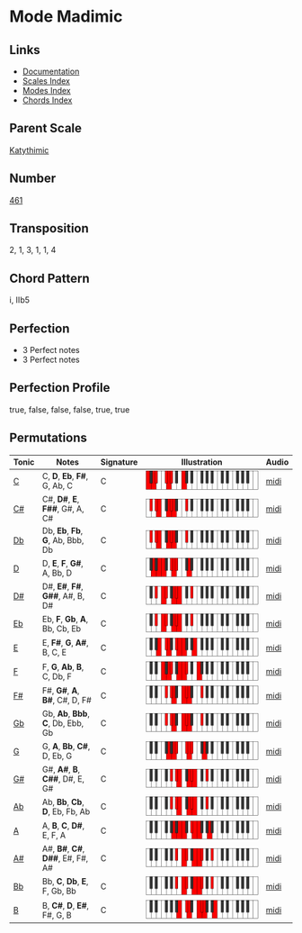 # Mode Madimic

## Links

- [Documentation](README.md)
- [Scales Index](Scales.md)
- [Modes Index](Modes.md)
- [Chords Index](Chords.md)

## Parent Scale

[Katythimic](ScaleKatythimic.md)

## Number

[461](https://ianring.com/musictheory/scales/461)

## Transposition

2, 1, 3, 1, 1, 4

## Chord Pattern

i, IIb5

## Perfection

- 3 Perfect notes
- 3 Perfect notes

## Perfection Profile

true, false, false, false, true, true

## Permutations

| Tonic | Notes | Signature | Illustration | Audio |
|-------|-------|-----------|--------------|-------|
| [C](ModeCNaturalMadimic.md) | C, **D**, **Eb**, **F#**, G, Ab, C | C | ![CNaturalMadimic](ModeCNaturalMadimic.png) | [midi](https://github.com/edipermadi/music/blob/main/docs/ModeCNaturalMadimic.mid?raw=true) |
| [C#](ModeCSharpMadimic.md) | C#, **D#**, **E**, **F##**, G#, A, C# | C | ![CSharpMadimic](ModeCSharpMadimic.png) | [midi](https://github.com/edipermadi/music/blob/main/docs/ModeCSharpMadimic.mid?raw=true) |
| [Db](ModeDFlatMadimic.md) | Db, **Eb**, **Fb**, **G**, Ab, Bbb, Db | C | ![DFlatMadimic](ModeDFlatMadimic.png) | [midi](https://github.com/edipermadi/music/blob/main/docs/ModeDFlatMadimic.mid?raw=true) |
| [D](ModeDNaturalMadimic.md) | D, **E**, **F**, **G#**, A, Bb, D | C | ![DNaturalMadimic](ModeDNaturalMadimic.png) | [midi](https://github.com/edipermadi/music/blob/main/docs/ModeDNaturalMadimic.mid?raw=true) |
| [D#](ModeDSharpMadimic.md) | D#, **E#**, **F#**, **G##**, A#, B, D# | C | ![DSharpMadimic](ModeDSharpMadimic.png) | [midi](https://github.com/edipermadi/music/blob/main/docs/ModeDSharpMadimic.mid?raw=true) |
| [Eb](ModeEFlatMadimic.md) | Eb, **F**, **Gb**, **A**, Bb, Cb, Eb | C | ![EFlatMadimic](ModeEFlatMadimic.png) | [midi](https://github.com/edipermadi/music/blob/main/docs/ModeEFlatMadimic.mid?raw=true) |
| [E](ModeENaturalMadimic.md) | E, **F#**, **G**, **A#**, B, C, E | C | ![ENaturalMadimic](ModeENaturalMadimic.png) | [midi](https://github.com/edipermadi/music/blob/main/docs/ModeENaturalMadimic.mid?raw=true) |
| [F](ModeFNaturalMadimic.md) | F, **G**, **Ab**, **B**, C, Db, F | C | ![FNaturalMadimic](ModeFNaturalMadimic.png) | [midi](https://github.com/edipermadi/music/blob/main/docs/ModeFNaturalMadimic.mid?raw=true) |
| [F#](ModeFSharpMadimic.md) | F#, **G#**, **A**, **B#**, C#, D, F# | C | ![FSharpMadimic](ModeFSharpMadimic.png) | [midi](https://github.com/edipermadi/music/blob/main/docs/ModeFSharpMadimic.mid?raw=true) |
| [Gb](ModeGFlatMadimic.md) | Gb, **Ab**, **Bbb**, **C**, Db, Ebb, Gb | C | ![GFlatMadimic](ModeGFlatMadimic.png) | [midi](https://github.com/edipermadi/music/blob/main/docs/ModeGFlatMadimic.mid?raw=true) |
| [G](ModeGNaturalMadimic.md) | G, **A**, **Bb**, **C#**, D, Eb, G | C | ![GNaturalMadimic](ModeGNaturalMadimic.png) | [midi](https://github.com/edipermadi/music/blob/main/docs/ModeGNaturalMadimic.mid?raw=true) |
| [G#](ModeGSharpMadimic.md) | G#, **A#**, **B**, **C##**, D#, E, G# | C | ![GSharpMadimic](ModeGSharpMadimic.png) | [midi](https://github.com/edipermadi/music/blob/main/docs/ModeGSharpMadimic.mid?raw=true) |
| [Ab](ModeAFlatMadimic.md) | Ab, **Bb**, **Cb**, **D**, Eb, Fb, Ab | C | ![AFlatMadimic](ModeAFlatMadimic.png) | [midi](https://github.com/edipermadi/music/blob/main/docs/ModeAFlatMadimic.mid?raw=true) |
| [A](ModeANaturalMadimic.md) | A, **B**, **C**, **D#**, E, F, A | C | ![ANaturalMadimic](ModeANaturalMadimic.png) | [midi](https://github.com/edipermadi/music/blob/main/docs/ModeANaturalMadimic.mid?raw=true) |
| [A#](ModeASharpMadimic.md) | A#, **B#**, **C#**, **D##**, E#, F#, A# | C | ![ASharpMadimic](ModeASharpMadimic.png) | [midi](https://github.com/edipermadi/music/blob/main/docs/ModeASharpMadimic.mid?raw=true) |
| [Bb](ModeBFlatMadimic.md) | Bb, **C**, **Db**, **E**, F, Gb, Bb | C | ![BFlatMadimic](ModeBFlatMadimic.png) | [midi](https://github.com/edipermadi/music/blob/main/docs/ModeBFlatMadimic.mid?raw=true) |
| [B](ModeBNaturalMadimic.md) | B, **C#**, **D**, **E#**, F#, G, B | C | ![BNaturalMadimic](ModeBNaturalMadimic.png) | [midi](https://github.com/edipermadi/music/blob/main/docs/ModeBNaturalMadimic.mid?raw=true) |
